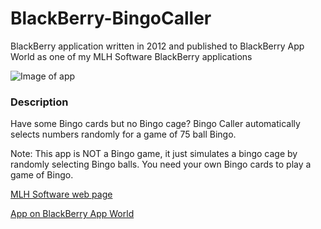 # BlackBerry-BingoCaller

BlackBerry application written in 2012 and published to BlackBerry App World as one of my MLH Software BlackBerry applications 

![Image of app](http://mlhsoftware.com/images/BingoCaller.png)


### Description 
Have some Bingo cards but no Bingo cage? Bingo Caller automatically selects numbers randomly for a game of 75 ball Bingo.


Note: This app is NOT a Bingo game, it just simulates a bingo cage by randomly selecting Bingo balls. You need your own Bingo cards to play a game of Bingo.


 [MLH Software web page](http://mlhsoftware.com/)
 
 [App on BlackBerry App World](https://appworld.blackberry.com/webstore/content/107276/?countrycode=US&lang=en)



